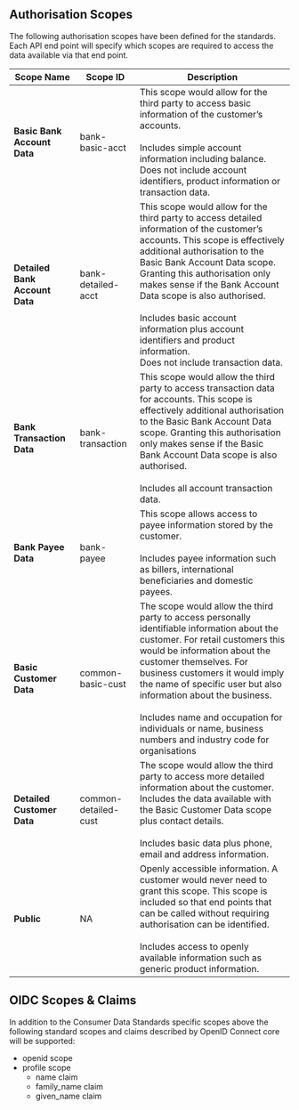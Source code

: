 ## Authorisation Scopes

The following authorisation scopes have been defined for the standards.  Each API end point will specify which scopes are required to access the data available via that end point.

Scope Name | Scope ID |Description
-----------|----------|-----------
**Basic Bank Account Data** | bank-basic-acct | This scope would allow for the third party to access basic information of the customer’s accounts.<br/><br/>Includes simple account information including balance.<br/>Does not include account identifiers, product information or transaction data.
**Detailed Bank Account Data** | bank-detailed-acct | This scope would allow for the third party to access detailed information of the customer’s accounts. This scope is effectively additional authorisation to the Basic Bank Account Data scope. Granting this authorisation only makes sense if the Bank Account Data scope is also authorised.<br/><br/>Includes basic account information plus account identifiers and product information.<br/>Does not include transaction data.
**Bank Transaction Data** | bank-transaction | This scope would allow the third party to access transaction data for accounts.  This scope is effectively additional authorisation to the Basic Bank Account Data scope.  Granting this authorisation only makes sense if the Basic Bank Account Data scope is also authorised.<br/><br/>Includes all account transaction data.
**Bank Payee Data** | bank-payee | This scope allows access to payee information stored by the customer.<br/><br/>Includes payee information such as billers, international beneficiaries and domestic payees.
**Basic Customer Data** | common-basic-cust | The scope would allow the third party to access personally identifiable information about the customer.  For retail customers this would be information about the customer themselves.  For business customers it would imply the name of specific user but also information about the business.<br/><br/>Includes name and occupation for individuals or name, business numbers and industry code for organisations
**Detailed Customer Data** | common-detailed-cust | The scope would allow the third party to access more detailed information about the customer.  Includes the data available with the Basic Customer Data scope plus contact details.<br/><br/>Includes basic data plus phone, email and address information.
**Public** | NA | Openly accessible information.  A customer would never need to grant this scope.  This scope is included so that end points that can be called without requiring authorisation can be identified.<br/><br/>Includes access to openly available information such as generic product information.

## OIDC Scopes & Claims

In addition to the Consumer Data Standards specific scopes above the following standard scopes and claims described by OpenID Connect core will be supported:

- openid scope
- profile scope
    - name claim
    - family_name claim
    - given_name claim
